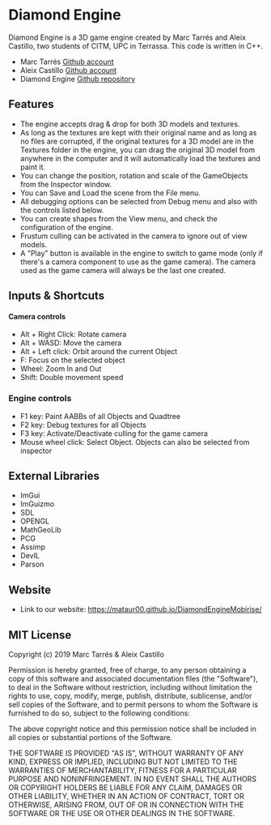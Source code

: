 ﻿# Diamond Engine

Diamond Engine is a 3D game engine created by Marc Tarrés and Aleix Castillo, two students of CITM, UPC in Terrassa. This code is written in C++.

- Marc Tarrés [Github account](https://github.com/MAtaur00)
- Aleix Castillo [Github account](https://github.com/AleixCas95)
- Diamond Engine [Github repository](https://github.com/MAtaur00/DiamondEngine)

## Features

- The engine accepts drag & drop for both 3D models and textures.
- As long as the textures are kept with their original name and as long as no files are corrupted, if the original textures for a 3D model are in the Textures folder in the engine, you can drag the original 3D model from anywhere in the computer and it will automatically load the textures and paint it.
- You can change the position, rotation and scale of the GameObjects from the Inspector window.
- You can Save and Load the scene from the File menu.
- All debugging options can be selected from Debug menu and also with the controls listed below.
- You can create shapes from the View menu, and check the configuration of the engine.
- Frustum culling can be activated in the camera to ignore out of view models.
- A "Play" button is available in the engine to switch to game mode (only if there's a camera component to use as the game camera). The camera used as the game camera will always be the last one created.

## Inputs & Shortcuts

#### Camera controls

- Alt + Right Click: Rotate camera
- Alt + WASD: Move the camera
- Alt + Left click: Orbit around the current Object
- F: Focus on the selected object
- Wheel: Zoom In and Out
- Shift: Double movement speed

### Engine controls

- F1 key: Paint AABBs of all Objects and Quadtree
- F2 key: Debug textures for all Objects
- F3 key: Activate/Deactivate culling for the game camera
- Mouse wheel click: Select Object. Objects can also be selected from inspector

## External Libraries

- ImGui
- ImGuizmo
- SDL
- OPENGL
- MathGeoLib
- PCG
- Assimp
- DevIL
- Parson

## Website

- Link to our website: https://mataur00.github.io/DiamondEngineMobirise/

## MIT License

Copyright (c) 2019 Marc Tarrés & Aleix Castillo

Permission is hereby granted, free of charge, to any person obtaining a copy
of this software and associated documentation files (the "Software"), to deal
in the Software without restriction, including without limitation the rights
to use, copy, modify, merge, publish, distribute, sublicense, and/or sell
copies of the Software, and to permit persons to whom the Software is
furnished to do so, subject to the following conditions:

The above copyright notice and this permission notice shall be included in all
copies or substantial portions of the Software.

THE SOFTWARE IS PROVIDED "AS IS", WITHOUT WARRANTY OF ANY KIND, EXPRESS OR
IMPLIED, INCLUDING BUT NOT LIMITED TO THE WARRANTIES OF MERCHANTABILITY,
FITNESS FOR A PARTICULAR PURPOSE AND NONINFRINGEMENT. IN NO EVENT SHALL THE
AUTHORS OR COPYRIGHT HOLDERS BE LIABLE FOR ANY CLAIM, DAMAGES OR OTHER
LIABILITY, WHETHER IN AN ACTION OF CONTRACT, TORT OR OTHERWISE, ARISING FROM,
OUT OF OR IN CONNECTION WITH THE SOFTWARE OR THE USE OR OTHER DEALINGS IN THE
SOFTWARE.
